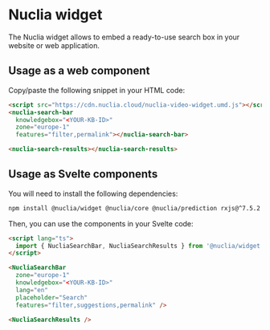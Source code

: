 # Nuclia widget

The Nuclia widget allows to embed a ready-to-use search box in your website or web application.

## Usage as a web component

Copy/paste the following snippet in your HTML code:

```html
<script src="https://cdn.nuclia.cloud/nuclia-video-widget.umd.js"></script>
<nuclia-search-bar
  knowledgebox="<YOUR-KB-ID>"
  zone="europe-1"
  features="filter,permalink"></nuclia-search-bar>

<nuclia-search-results></nuclia-search-results>
```

## Usage as Svelte components

You will need to install the following dependencies:

```bash
npm install @nuclia/widget @nuclia/core @nuclia/prediction rxjs@^7.5.2 date-fns sass
```

Then, you can use the components in your Svelte code:

```html
<script lang="ts">
  import { NucliaSearchBar, NucliaSearchResults } from '@nuclia/widget';
</script>

<NucliaSearchBar
  zone="europe-1"
  knowledgebox="<YOUR-KB-ID>"
  lang="en"
  placeholder="Search"
  features="filter,suggestions,permalink" />

<NucliaSearchResults />
```
